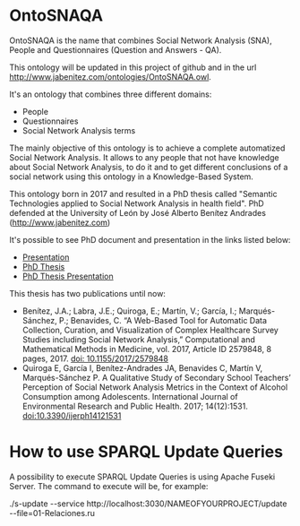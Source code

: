# OntoSNAQA
OntoSNAQA is the name that combines Social Network Analysis (SNA), People and Questionnaires (Question and Answers - QA).

This ontology will be updated in this project of github and in the url http://www.jabenitez.com/ontologies/OntoSNAQA.owl.

It's an ontology that combines three different domains:

+ People
+ Questionnaires
+ Social Network Analysis terms

The mainly objective of this ontology is to achieve a complete automatized Social Network Analysis. It allows to any people that not have knowledge about Social Network Analysis, to do it and to get different conclusions of a social network using this ontology in a Knowledge-Based System.

This ontology born in 2017 and resulted in a PhD thesis called "Semantic Technologies applied to Social Network Analysis in health field". PhD defended at the University of León by José Alberto Benítez Andrades (http://www.jabenitez.com)

It's possible to see PhD document and presentation in the links listed below:

+ [Presentation](https://www.youtube.com/watch?v=laAXQFqsiSg)
+ [PhD Thesis](https://www.jabenitez.com/personal/TESIS/Tesis_Tecnologias_Semanticas_Aplicadas_Al_Analisis_de_Redes_Sociales_en_el_ambito_de_la_salud.pdf)
+ [PhD Thesis Presentation](https://www.jabenitez.com/personal/FTESIS/Presentacion_Tecnologias_Semanticas_Aplicadas_Al_Analisis_De_Redes_Sociales_En_El_Ambito_De_La_Salud.pdf)

This thesis has two publications until now:

+ Benítez, J.A.; Labra, J.E.; Quiroga, E.; Martín, V.; García, I.; Marqués-Sánchez, P.; Benavides, C. “A Web-Based Tool for Automatic Data Collection, Curation, and Visualization of Complex Healthcare Survey Studies including Social Network Analysis,” Computational and Mathematical Methods in Medicine, vol. 2017, Article ID 2579848, 8 pages, 2017. [doi: 10.1155/2017/2579848](https://doi.org/10.1155/2017/2579848)
+ Quiroga E, García I, Benítez-Andrades JA, Benavides C, Martín V, Marqués-Sánchez P. A Qualitative Study of Secondary School Teachers’ Perception of Social Network Analysis Metrics in the Context of Alcohol Consumption among Adolescents. International Journal of Environmental Research and Public Health. 2017; 14(12):1531. [doi:10.3390/ijerph14121531](https://doi.org/10.3390/ijerph14121531)

How to use SPARQL Update Queries
================================

A possibility to execute SPARQL Update Queries is using Apache Fuseki Server. The command to execute will be, for example:

./s-update --service http://localhost:3030/NAMEOFYOURPROJECT/update --file=01-Relaciones.ru
